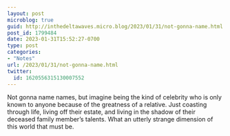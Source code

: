 ```yaml
---
layout: post
microblog: true
guid: http://inthedeltawaves.micro.blog/2023/01/31/not-gonna-name.html
post_id: 1799484
date: 2023-01-31T15:52:27-0700
type: post
categories:
- "Notes"
url: /2023/01/31/not-gonna-name.html
twitter:
  id: 1620556315130007552
---
```

<p>Not gonna name names, but imagine being the kind of celebrity who is only known to anyone because of the greatness of a relative. Just coasting through life, living off their estate, and living in the shadow of their deceased family member’s talents. What an utterly strange dimension of this world that must be.</p>
